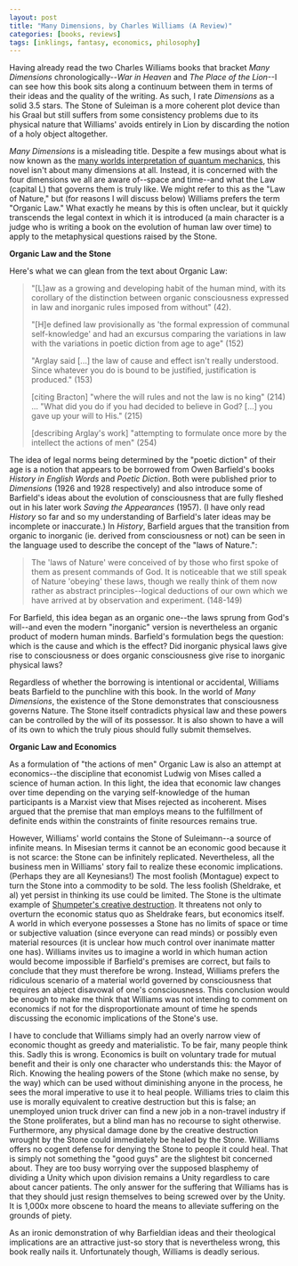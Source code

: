```yaml
---
layout: post
title: "Many Dimensions, by Charles Williams (A Review)"
categories: [books, reviews]
tags: [inklings, fantasy, economics, philosophy]
---
```

Having already read the two Charles Williams books that bracket _Many Dimensions_ chronologically--_War in Heaven_ and _The Place of the Lion_--I can see how this book sits along a continuum between them in terms of their ideas and the quality of the writing. As such, I rate _Dimensions_ as a solid 3.5 stars. The Stone of Suleiman is a more coherent plot device than his Graal but still suffers from some consistency problems due to its physical nature that Williams' avoids entirely in Lion by discarding the notion of a holy object altogether.

_Many Dimensions_ is a misleading title. Despite a few musings about what is now known as the [many worlds interpretation of quantum mechanics](http://en.wikipedia.org/wiki/Many-worlds_interpretation), this novel isn't about many dimensions at all. Instead, it is concerned with the four dimensions we all are aware of--space and time--and what the Law (capital L) that governs them is truly like. We might refer to this as the "Law of Nature," but (for reasons I will discuss below) Williams prefers the term "Organic Law." What exactly he means by this is often unclear, but it quickly transcends the legal context in which it is introduced (a main character is a judge who is writing a book on the evolution of human law over time) to apply to the metaphysical questions raised by the Stone.

**Organic Law and the Stone**

Here's what we can glean from the text about Organic Law:

> "[L]aw as a growing and developing habit of the human mind, with its corollary of the distinction between organic consciousness expressed in law and inorganic rules imposed from without" (42).
> 
> "[H]e defined law provisionally as 'the formal expression of communal self-knowledge' and had an excursus comparing the variations in law with the variations in poetic diction from age to age" (152)
> 
> "Arglay said [...] the law of cause and effect isn't really understood. Since whatever you do is bound to be justified, justification is produced." (153)
> 
> [citing Bracton] "where the will rules and not the law is no king" (214) ... "What did you do if you had decided to believe in God? [...] you gave up your will to His." (215)
> 
> [describing Arglay's work] "attempting to formulate once more by the intellect the actions of men" (254)

The idea of legal norms being determined by the "poetic diction" of their age is a notion that appears to be borrowed from Owen Barfield's books _History in English Words_ and _Poetic Diction_. Both were published prior to _Dimensions_ (1926 and 1928 respectively) and also introduce some of Barfield's ideas about the evolution of consciousness that are fully fleshed out in his later work _Saving the Appearances_ (1957). (I have only read _History_ so far and so my understanding of Barfield's later ideas may be incomplete or inaccurate.) In _History_, Barfield argues that the transition from organic to inorganic (ie. derived from consciousness or not) can be seen in the language used to describe the concept of the "laws of Nature.":

> The 'laws of Nature' were conceived of by those who first spoke of them as present commands of God. It is noticeable that we still speak of Nature 'obeying' these laws, though we really think of them now rather as abstract principles--logical deductions of our own which we have arrived at by observation and experiment. (148-149)

For Barfield, this idea began as an organic one--the laws sprung from God's will--and even the modern "inorganic" version is nevertheless an organic product of modern human minds. Barfield's formulation begs the question: which is the cause and which is the effect? Did inorganic physical laws give rise to consciousness or does organic consciousness give rise to inorganic physical laws?

Regardless of whether the borrowing is intentional or accidental, Williams beats Barfield to the punchline with this book. In the world of _Many Dimensions_, the existence of the Stone demonstrates that consciousness governs Nature. The Stone itself contradicts physical law and these powers can be controlled by the will of its possessor. It is also shown to have a will of its own to which the truly pious should fully submit themselves.

**Organic Law and Economics**

As a formulation of "the actions of men" Organic Law is also an attempt at economics--the discipline that economist Ludwig von Mises called a science of human action. In this light, the idea that economic law changes over time depending on the varying self-knowledge of the human participants is a Marxist view that Mises rejected as incoherent. Mises argued that the premise that man employs means to the fulfillment of definite ends within the constraints of finite resources remains true.

However, Williams' world contains the Stone of Suleimann--a source of infinite means. In Misesian terms it cannot be an economic good because it is not scarce: the Stone can be infinitely replicated. Nevertheless, all the business men in Williams' story fail to realize these economic implications. (Perhaps they are all Keynesians!) The most foolish (Montague) expect to turn the Stone into a commodity to be sold. The less foolish (Sheldrake, et al) yet persist in thinking its use could be limited. The Stone is the ultimate example of [Shumpeter's creative destruction](http://en.wikipedia.org/wiki/Creative_destruction). It threatens not only to overturn the economic status quo as Sheldrake fears, but economics itself. A world in which everyone possesses a Stone has no limits of space or time or subjective valuation (since everyone can read minds) or possibly even material resources (it is unclear how much control over inanimate matter one has). Williams invites us to imagine a world in which human action would become impossible if Barfield's premises are correct, but fails to conclude that they must therefore be wrong. Instead, Williams prefers the ridiculous scenario of a material world governed by consciousness that requires an abject disavowal of one's consciousness. This conclusion would be enough to make me think that Williams was not intending to comment on economics if not for the disproportionate amount of time he spends discussing the economic implications of the Stone's use.

I have to conclude that Williams simply had an overly narrow view of economic thought as greedy and materialistic. To be fair, many people think this. Sadly this is wrong. Economics is built on voluntary trade for mutual benefit and their is only one character who understands this: the Mayor of Rich. Knowing the healing powers of the Stone (which make no sense, by the way) which can be used without diminishing anyone in the process, he sees the moral imperative to use it to heal people. Williams tries to claim this use is morally equivalent to creative destruction but this is false; an unemployed union truck driver can find a new job in a non-travel industry if the Stone proliferates, but a blind man has no recourse to sight otherwise. Furthermore, any physical damage done by the creative destruction wrought by the Stone could immediately be healed by the Stone. Williams offers no cogent defense for denying the Stone to people it could heal. That is simply not something the "good guys" are the slightest bit concerned about. They are too busy worrying over the supposed blasphemy of dividing a Unity which upon division remains a Unity regardless to care about cancer patients. The only answer for the suffering that Williams has is that they should just resign themselves to being screwed over by the Unity. It is 1,000x more obscene to hoard the means to alleviate suffering on the grounds of piety.

As an ironic demonstration of why Barfieldian ideas and their theological implications are an attractive just-so story that is nevertheless wrong, this book really nails it. Unfortunately though, Williams is deadly serious.
